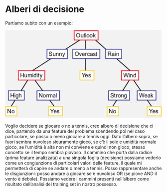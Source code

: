 # Alberi di decisione 

Partiamo subito con un esempio:

![alt](img/2.png)

Voglio decidere se giocare o no a tennis, creo albero di decisione che ci dice, partendo da una feature del problema scendendo poi nel caso particolare, se posso o meno giocare a tennis oggi. Dato l’albero sopra, se fuori sembra nuvoloso sicuramente gioco, se c’è il sole e umidità normale gioco, se l’umidità è alta non mi conviene e quindi non gioco; stesso concetto se il tempo sembra piovoso. Il cammino che porta dalla radice (prima feature analizzata) a una singola foglia (decisione) possiamo vederlo come un congiunzione di particolari valori delle feature, il quale mi permetterà di capire se andare o meno a tennis. Posso rappresentare anche le disgiunzioni: posso andare a giocare se è nuvoloso OR (se piove AND il vento è debole). Possiamo vedere i cammini presenti nell’albero come risultato dell’analisi del training set in nostro possesso.